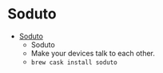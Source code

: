 # Soduto
- [Soduto](https://soduto.com/)
  -  Soduto 
  - Make your devices talk to each other.
  - `brew cask install soduto`

